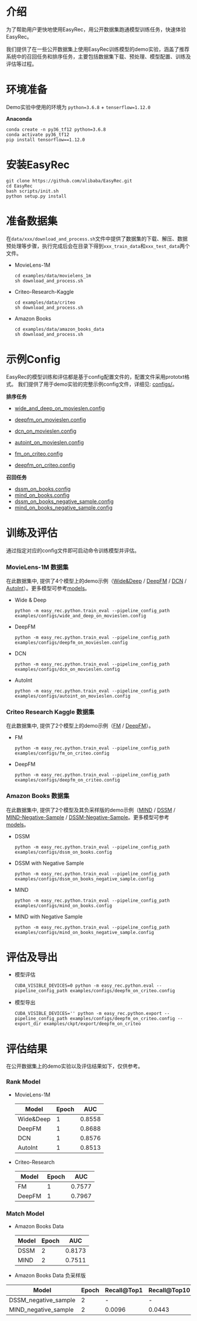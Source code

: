 # 介绍

为了帮助用户更快地使用EasyRec，用公开数据集跑通模型训练任务，快速体验EasyRec。

我们提供了在一些公开数据集上使用EasyRec训练模型的demo实验，涵盖了推荐系统中的召回任务和排序任务，主要包括数据集下载、预处理、模型配置、训练及评估等过程。

# 环境准备

Demo实验中使用的环境为 `python=3.6.8` + `tenserflow=1.12.0`

**Anaconda**

```
conda create -n py36_tf12 python=3.6.8
conda activate py36_tf12
pip install tensorflow==1.12.0
```

# 安装EasyRec

```
git clone https://github.com/alibaba/EasyRec.git
cd EasyRec
bash scripts/init.sh
python setup.py install
```

# 准备数据集

在`data/xxx/download_and_process.sh`文件中提供了数据集的下载、解压、数据预处理等步骤，执行完成后会在目录下得到`xxx_train_data`和`xxx_test_data`两个文件。

- MovieLens-1M

  ```
  cd examples/data/movielens_1m
  sh download_and_process.sh
  ```

- Criteo-Research-Kaggle

  ```
  cd examples/data/criteo
  sh download_and_process.sh
  ```

- Amazon Books

  ```
  cd examples/data/amazon_books_data
  sh download_and_process.sh
  ```

<!-- ### Amazon-Books

我们提供了数据集的下载、解压、预处理等步骤，处理完成后会得到**amazon_train_data**和**amazon_test_data**两个文件。

```
cd data/amazon_books
sh download_and_process.sh
``` -->

# 示例Config

EasyRec的模型训练和评估都是基于config配置文件的，配置文件采用prototxt格式。 我们提供了用于demo实验的完整示例config文件，详细见: [configs/](configs/)。

**排序任务**

- [wide_and_deep_on_movieslen.config](configs/wide_and_deep_on_movielens.config)

- [deepfm_on_movieslen.config](configs/deepfm_on_movielens.config)

- [dcn_on_movieslen.config](configs/dcn_on_movielens.config)

- [autoint_on_movieslen.config](configs/autoint_on_movielens.config)

- [fm_on_criteo.config](configs/fm_on_criteo.config)

- [deepfm_on_criteo.config](configs/deepfm_on_criteo.config)

**召回任务**

- [dssm_on_books.config](configs/dssm_on_books.config)
- [mind_on_books.config](configs/mind_on_books.config)
- [dssm_on_books_negative_sample.config](configs/dssm_on_books_negative_sample.config)
- [mind_on_books_negative_sample.config](configs/mind_on_books_negative_sample.config)

# 训练及评估

通过指定对应的config文件即可启动命令训练模型并评估。

### MovieLens-1M 数据集

在此数据集中, 提供了4个模型上的demo示例（[Wide&Deep](rank_model/wide_and_deep.md) / [DeepFM](rank_model/deepfm.md) / [DCN](rank_model/dcn.md) / [AutoInt](rank_model/din.md)）。更多模型可参考[models](../../docs/source/models/)。

- Wide & Deep

  `python -m easy_rec.python.train_eval --pipeline_config_path examples/configs/wide_and_deep_on_movieslen.config `

- DeepFM

  `python -m easy_rec.python.train_eval --pipeline_config_path examples/configs/deepfm_on_movieslen.config `

- DCN

  `python -m easy_rec.python.train_eval --pipeline_config_path examples/configs/dcn_on_movieslen.config `

- AutoInt

  `python -m easy_rec.python.train_eval --pipeline_config_path examples/configs/autoint_on_movieslen.config `

### Criteo Research Kaggle 数据集

在此数据集中, 提供了2个模型上的demo示例（[FM](rank_model/fm.md) / [DeepFM](rank_model/deepfm.md)）。

- FM

  `python -m easy_rec.python.train_eval --pipeline_config_path examples/configs/fm_on_criteo.config`

- DeepFM

  `python -m easy_rec.python.train_eval --pipeline_config_path examples/configs/deepfm_on_criteo.config`

### Amazon Books 数据集

在此数据集中, 提供了2个模型及其负采样版的demo示例（[MIND](match_model/mind.md) / [DSSM](match_model/dssm.md) / [MIND-Negative-Sample](match_model/mind_negative_sample.md) / [DSSM-Negative-Sample](match_model/dssm_negative_sample.md)。更多模型可参考[models](../../docs/source/models/)。

- DSSM

  `python -m easy_rec.python.train_eval --pipeline_config_path examples/configs/dssm_on_books.config `

- DSSM with Negative Sample

  `python -m easy_rec.python.train_eval --pipeline_config_path examples/configs/dssm_on_books_negative_sample.config `

- MIND

  `python -m easy_rec.python.train_eval --pipeline_config_path examples/configs/mind_on_books.config `

- MIND with Negative Sample

  `python -m easy_rec.python.train_eval --pipeline_config_path examples/configs/mind_on_books_negative_sample.config `

<!-- 例如，在`movielens-1m`数据集上训练`DeepFM`模型并得到评估结果。

```
python -m easy_rec.python.train_eval --pipeline_config_path examples/configs/deepfm_on_movieslen.config
```

更多数据集和模型训练任务的命令参考[rank_model/](rank_model/) 和[match_model/](match_model/)。 -->

# 评估及导出

- 模型评估

  `CUDA_VISIBLE_DEVICES=0 python -m easy_rec.python.eval --pipeline_config_path examples/configs/deepfm_on_criteo.config`

- 模型导出

  `CUDA_VISIBLE_DEVICES='' python -m easy_rec.python.export --pipeline_config_path examples/configs/deepfm_on_criteo.config --export_dir examples/ckpt/export/deepfm_on_criteo`

# 评估结果

在公开数据集上的demo实验以及评估结果如下，仅供参考。

### Rank Model

- MovieLens-1M

  | Model     | Epoch | AUC    |
  | --------- | ----- | ------ |
  | Wide&Deep | 1     | 0.8558 |
  | DeepFM    | 1     | 0.8688 |
  | DCN       | 1     | 0.8576 |
  | AutoInt   | 1     | 0.8513 |

- Criteo-Research

  | Model  | Epoch | AUC    |
  | ------ | ----- | ------ |
  | FM     | 1     | 0.7577 |
  | DeepFM | 1     | 0.7967 |

### Match Model

- Amazon Books Data

  | Model | Epoch | AUC    |
  | ----- | ----- | ------ |
  | DSSM  | 2     | 0.8173 |
  | MIND  | 2     | 0.7511 |

- Amazon Books Data 负采样版

| Model                | Epoch | Recall@Top1 | Recall@Top10 | Recall@Top100 |
| -------------------- | ----- | ----------- | ------------ | ------------- |
| DSSM_negative_sample | 2     | -           | -            | -             |
| MIND_negative_sample | 2     | 0.0096      | 0.0443       | 0.1994        |
